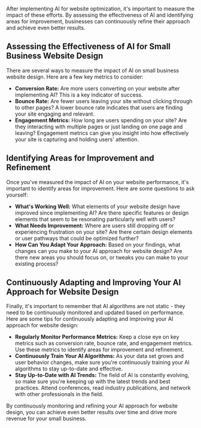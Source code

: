 
After implementing AI for website optimization, it's important to measure the impact of these efforts. By assessing the effectiveness of AI and identifying areas for improvement, businesses can continuously refine their approach and achieve even better results.

Assessing the Effectiveness of AI for Small Business Website Design
-------------------------------------------------------------------

There are several ways to measure the impact of AI on small business website design. Here are a few key metrics to consider:

* **Conversion Rate:** Are more users converting on your website after implementing AI? This is a key indicator of success.
* **Bounce Rate:** Are fewer users leaving your site without clicking through to other pages? A lower bounce rate indicates that users are finding your site engaging and relevant.
* **Engagement Metrics:** How long are users spending on your site? Are they interacting with multiple pages or just landing on one page and leaving? Engagement metrics can give you insight into how effectively your site is capturing and holding users' attention.

Identifying Areas for Improvement and Refinement
------------------------------------------------

Once you've measured the impact of AI on your website performance, it's important to identify areas for improvement. Here are some questions to ask yourself:

* **What's Working Well:** What elements of your website design have improved since implementing AI? Are there specific features or design elements that seem to be resonating particularly well with users?
* **What Needs Improvement:** Where are users still dropping off or experiencing frustration on your site? Are there certain design elements or user pathways that could be optimized further?
* **How Can You Adapt Your Approach:** Based on your findings, what changes can you make to your AI approach for website design? Are there new areas you should focus on, or tweaks you can make to your existing process?

Continuously Adapting and Improving Your AI Approach for Website Design
-----------------------------------------------------------------------

Finally, it's important to remember that AI algorithms are not static - they need to be continuously monitored and updated based on performance. Here are some tips for continuously adapting and improving your AI approach for website design:

* **Regularly Monitor Performance Metrics:** Keep a close eye on key metrics such as conversion rate, bounce rate, and engagement metrics. Use these metrics to identify areas for improvement and refinement.
* **Continuously Train Your AI Algorithms:** As your data set grows and user behavior changes, make sure you're continuously training your AI algorithms to stay up-to-date and effective.
* **Stay Up-to-Date with AI Trends:** The field of AI is constantly evolving, so make sure you're keeping up with the latest trends and best practices. Attend conferences, read industry publications, and network with other professionals in the field.

By continuously monitoring and refining your AI approach for website design, you can achieve even better results over time and drive more revenue for your small business.
